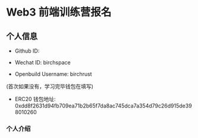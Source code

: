 # Web3 前端训练营报名

## 个人信息

* Github ID:

* Wechat ID: birchspace

* Openbuild Username: birchrust

(首次如果没有，学习完毕钱包在填写)

* ERC20 钱包地址: 0xdd8f2631d94fb709ea71b2b65f7da8ac745dca7a354d79c26d915de398010260

### 个人介绍


